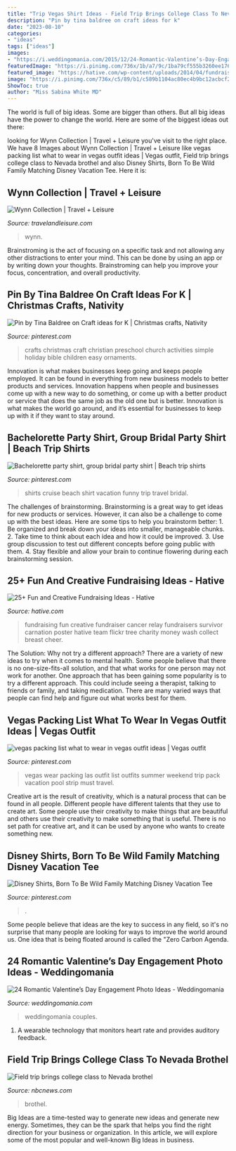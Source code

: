 ```yaml
---
title: "Trip Vegas Shirt Ideas - Field Trip Brings College Class To Nevada Brothel"
description: "Pin by tina baldree on craft ideas for k"
date: "2023-08-10"
categories:
- "ideas"
tags: ["ideas"]
images:
- "https://i.weddingomania.com/2015/12/24-Romantic-Valentine’s-Day-Engagement-Photo-Ideas23.jpg"
featuredImage: "https://i.pinimg.com/736x/1b/a7/9c/1ba79cf555b3260ee176e07863b56b59--children-church-art-children.jpg"
featured_image: "https://hative.com/wp-content/uploads/2014/04/fundraising-ideas/12-buy-a-carnation-for-a-survivor.jpg"
image: "https://i.pinimg.com/736x/c5/89/b1/c589b1104ac80ec4b9bc12acbcf209e9.jpg"
ShowToc: true
author: "Miss Sabina White MD"
---
```



The world is full of big ideas. Some are bigger than others. But all big ideas have the power to change the world. Here are some of the biggest ideas out there:

	

		
looking for Wynn Collection | Travel + Leisure you've visit to the right place. We have 8 Images about Wynn Collection | Travel + Leisure like vegas packing list what to wear in vegas outfit ideas | Vegas outfit, Field trip brings college class to Nevada brothel and also Disney Shirts, Born To Be Wild Family Matching Disney Vacation Tee. Here it is:
		
    
## Wynn Collection | Travel + Leisure

<img loading=lazy src="https://cdn-image.travelandleisure.com/sites/default/files/styles/1600x1000/public/1445292988/LV1015-wynn-collection.jpg?itok=ah4HTJkK" onerror="this.onerror=null;this.src='https://tse1.mm.bing.net/th?id=OIP.ha32g_oWtWBz-iPCf2Gs0gHaEo&amp;pid=15.1';" alt="Wynn Collection | Travel + Leisure">

_Source: travelandleisure.com_

>wynn. 

	

Brainstroming is the act of focusing on a specific task and not allowing any other distractions to enter your mind. This can be done by using an app or by writing down your thoughts. Brainstroming can help you improve your focus, concentration, and overall productivity.

    
## Pin By Tina Baldree On Craft Ideas For K | Christmas Crafts, Nativity

<img loading=lazy src="https://i.pinimg.com/736x/1b/a7/9c/1ba79cf555b3260ee176e07863b56b59--children-church-art-children.jpg" onerror="this.onerror=null;this.src='https://tse3.mm.bing.net/th?id=OIP.8iZKa3RSFLmDNeevbucXXAHaNK&amp;pid=15.1';" alt="Pin by Tina Baldree on Craft ideas for K | Christmas crafts, Nativity">

_Source: pinterest.com_

>crafts christmas craft christian preschool church activities simple holiday bible children easy ornaments. 

	

Innovation is what makes businesses keep going and keeps people employed. It can be found in everything from new business models to better products and services. Innovation happens when people and businesses come up with a new way to do something, or come up with a better product or service that does the same job as the old one but is better. Innovation is what makes the world go around, and it’s essential for businesses to keep up with it if they want to stay around.

    
## Bachelorette Party Shirt, Group Bridal Party Shirt | Beach Trip Shirts

<img loading=lazy src="https://i.pinimg.com/736x/4c/3b/b7/4c3bb773f5281312e5466ba663e0c345--bridal-party-shirts-bridal-parties.jpg" onerror="this.onerror=null;this.src='https://tse2.mm.bing.net/th?id=OIP.SCRH_U1kmsgNlKYEZl9rkAHaNK&amp;pid=15.1';" alt="Bachelorette party shirt, group bridal party shirt | Beach trip shirts">

_Source: pinterest.com_

>shirts cruise beach shirt vacation funny trip travel bridal. 

	

The challenges of brainstorming.
Brainstorming is a great way to get ideas for new products or services. However, it can also be a challenge to come up with the best ideas. Here are some tips to help you brainstorm better: 1. Be organized and break down your ideas into smaller, manageable chunks. 2. Take time to think about each idea and how it could be improved. 3. Use group discussion to test out different concepts before going public with them. 4. Stay flexible and allow your brain to continue flowering during each brainstorming session.

    
## 25+ Fun And Creative Fundraising Ideas - Hative

<img loading=lazy src="https://hative.com/wp-content/uploads/2014/04/fundraising-ideas/12-buy-a-carnation-for-a-survivor.jpg" onerror="this.onerror=null;this.src='https://tse4.mm.bing.net/th?id=OIP.gW_EJphay5oMzBWVZtC0AAHaLG&amp;pid=15.1';" alt="25+ Fun and Creative Fundraising Ideas - Hative">

_Source: hative.com_

>fundraising fun creative fundraiser cancer relay fundraisers survivor carnation poster hative team flickr tree charity money wash collect breast cheer. 

	

The Solution: Why not try a different approach?
There are a variety of new ideas to try when it comes to mental health. Some people believe that there is no one-size-fits-all solution, and that what works for one person may not work for another. One approach that has been gaining some popularity is to try a different approach. This could include seeing a therapist, talking to friends or family, and taking medication. There are many varied ways that people can find help and figure out what works best for them.

    
## Vegas Packing List What To Wear In Vegas Outfit Ideas | Vegas Outfit

<img loading=lazy src="https://i.pinimg.com/736x/c5/89/b1/c589b1104ac80ec4b9bc12acbcf209e9.jpg" onerror="this.onerror=null;this.src='https://tse1.mm.bing.net/th?id=OIP.Rn-Eno23tnsMX6EqhXJYwwHaKV&amp;pid=15.1';" alt="vegas packing list what to wear in vegas outfit ideas | Vegas outfit">

_Source: pinterest.com_

>vegas wear packing las outfit list outfits summer weekend trip pack vacation pool strip must travel. 

	

Creative art is the result of creativity, which is a natural process that can be found in all people. Different people have different talents that they use to create art. Some people use their creativity to make things that are beautiful and others use their creativity to make something that is useful. There is no set path for creative art, and it can be used by anyone who wants to create something new.

    
## Disney Shirts, Born To Be Wild Family Matching Disney Vacation Tee

<img loading=lazy src="https://i.pinimg.com/736x/72/01/d1/7201d1135af9ecf0ec568fe49f323d71.jpg" onerror="this.onerror=null;this.src='https://tse3.mm.bing.net/th?id=OIP.hJpW_kuoEaegSLJxC8ReTAHaHa&amp;pid=15.1';" alt="Disney Shirts, Born To Be Wild Family Matching Disney Vacation Tee">

_Source: pinterest.com_

>. 

	

Some people believe that ideas are the key to success in any field, so it's no surprise that many people are looking for ways to improve the world around us. One idea that is being floated around is called the "Zero Carbon Agenda.

    
## 24 Romantic Valentine’s Day Engagement Photo Ideas - Weddingomania

<img loading=lazy src="https://i.weddingomania.com/2015/12/24-Romantic-Valentine’s-Day-Engagement-Photo-Ideas23.jpg" onerror="this.onerror=null;this.src='https://tse1.mm.bing.net/th?id=OIP.v8gbK4H0e5mHiIBT2Z96DQAAAA&amp;pid=15.1';" alt="24 Romantic Valentine’s Day Engagement Photo Ideas - Weddingomania">

_Source: weddingomania.com_

>weddingomania couples. 

	

1. A wearable technology that monitors heart rate and provides auditory feedback.

    
## Field Trip Brings College Class To Nevada Brothel

<img loading=lazy src="https://media-cldnry.s-nbcnews.com/image/upload/t_nbcnews-fp-1200-630,f_auto,q_auto:best/ap/87305b27-982f-473d-85af-874f241170d0.jpg" onerror="this.onerror=null;this.src='https://tse1.mm.bing.net/th?id=OIP.zekRWpUOFrOeBmTUalnFogHaD4&amp;pid=15.1';" alt="Field trip brings college class to Nevada brothel">

_Source: nbcnews.com_

>brothel. 

	

Big Ideas are a time-tested way to generate new ideas and generate new energy. Sometimes, they can be the spark that helps you find the right direction for your business or organization. In this article, we will explore some of the most popular and well-known Big Ideas in business.

